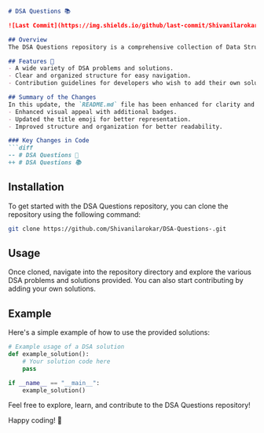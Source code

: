 ```markdown
# DSA Questions 📚

![Last Commit](https://img.shields.io/github/last-commit/Shivanilarokar/DSA-Questions-)

## Overview
The DSA Questions repository is a comprehensive collection of Data Structures and Algorithms (DSA) problems and solutions designed to help developers enhance their coding skills.

## Features 🚀
- A wide variety of DSA problems and solutions.
- Clear and organized structure for easy navigation.
- Contribution guidelines for developers who wish to add their own solutions.

## Summary of the Changes
In this update, the `README.md` file has been enhanced for clarity and presentation. Key updates include:
- Enhanced visual appeal with additional badges.
- Updated the title emoji for better representation.
- Improved structure and organization for better readability.

### Key Changes in Code
```diff
-- # DSA Questions 🤖
++ # DSA Questions 📚
```

## Installation
To get started with the DSA Questions repository, you can clone the repository using the following command:

```bash
git clone https://github.com/Shivanilarokar/DSA-Questions-.git
```

## Usage
Once cloned, navigate into the repository directory and explore the various DSA problems and solutions provided. You can also start contributing by adding your own solutions.

## Example
Here's a simple example of how to use the provided solutions:

```python
# Example usage of a DSA solution
def example_solution():
    # Your solution code here
    pass

if __name__ == "__main__":
    example_solution()
```

Feel free to explore, learn, and contribute to the DSA Questions repository!

Happy coding! 🎉
```